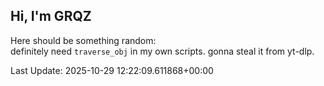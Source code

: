 ## Hi, I'm GRQZ
Here should be something random:  
definitely need `traverse_obj` in my own scripts. gonna steal it from yt-dlp.


Last Update: 2025-10-29 12:22:09.611868+00:00
